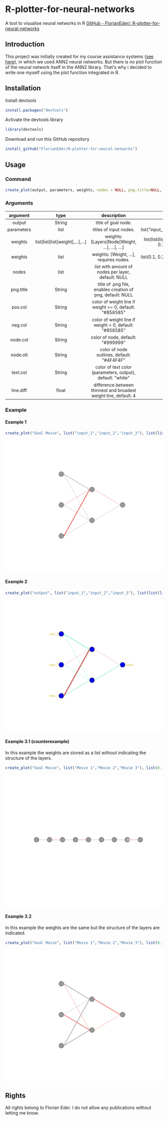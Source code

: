 # R-plotter-for-neural-networks
A tool to visualise neural networks in R
[GitHub - FlorianEder/: R-plotter-for-neural-networks](https://github.com/FlorianEder/R-plotter-for-neural-networks)

## Introduction

This project was initially created for my course assistance systems ([see here](https://github.com/THDMoritzEnderle/netflix_prediction)), in which we used ANN2 neural networks.
But there is no plot function of the neural network itself in the ANN2 library. That's why i decided to write one myself using the plot function integrated in R.

## Installation

Install devtools

```r
install.packages("devtools")
```

Activate the devtools library

```r
library(devtools)
```

Download and run this GitHub repository

```r
install_github("FlorianEder/R-plotter-for-neural-networks")
```

## Usage

### Command
```r
create_plot(output, parameters, weights, nodes = NULL, png.title=NULL, pos.col = "#858585", neg.col = "#e23128", node.col = "#999999", node.otl = "#4F4F4F", text.col = "white", line.diff = 4)
```

### Arguments

**argument**|**type**|**description**|**example**
:-----:|:-----:|:-----:|:-----:
output|String|title of goal node.|"goal value"
parameters|list|titles of input nodes.|list("input\_1","input\_2","input\_3","input\_4")
weights|list[list[list[weight],...],...]|weights: [Layers[Node[Weight, ...], ...], …] |list(list(list(0.1, 0.2),list(0.4, 0.5),list(0.6, 0.7)),list(list(0.8),list(0.9)))
weights|list|weights: [Weight, ...], requires nodes.|list(0.1, 0.2, 0.3, 0.4, 0.5, 0.6, 0.7, 0.8, 0.9)
nodes|list|list with amount of nodes per layer, default: NULL|list(3,2,1)
png.title|String|title of .png file, enables creation of png, default: NULL|"plot.png"
pos.col|String|color of weight line if weight >= 0, default: "#858585"|"#50eaa5"
neg.col|String|color of weight line if weight < 0, default: "#858585"|"#c86660"
node.col|String|color of node, default: "#999999"|"grey"
node.otl|String|color of node outlines, default: "#4F4F4F"|"black"
text.col|String|color of text color (parameters, output), default: "white"|"#d4c63e"
line.diff|float|difference between thinnest and broadest weight line, default: 4|8

### Example

#### Example 1
```r
create_plot("Goal Movie", list("input_1","input_2","input_3"), list(list(list(0.1634, -0.9503),list(0.024, -0.0363642),list(0.0217167, 0.358346)),list(list(0.2),list(-0.1641))), png.title = "example_1.png")
```
![Example 1](/examples/example_1.png#gh-dark-mode-only)

#### Example 2

```r
create_plot("output", list("input_1","input_2","input_3"), list(list(list(0.1634, -0.9503),list(0.024, -0.0363642),list(0.0217167, 0.358346)),list(list(0.2),list(-0.1641))), png.title = "example_2.png", pos.col = "#50eaa5", neg.col = "#c86660", node.col = "blue", node.otl = "black", text.col = "#d4c63e", line.diff = 8)
```
![Example 2](/examples/example_2.png#gh-dark-mode-only)

#### Example 3.1 (counterexample)
In this example the weights are stored as a list without indicating the structure of the layers.
```r
create_plot("Goal Movie", list("Movie 1","Movie 2","Movie 3"), list(0.1634, -0.9503, 0.024, -0.0363642, 0.0217167, 0.358346, 0.2, -0.1641), png.title = "example_3_1.png")
```
![Example 3.1](/examples/example_3_1.png#gh-dark-mode-only)

#### Example 3.2
In this example the weights are the same but the structure of the layers are indicated. 
```r
create_plot("Goal Movie", list("Movie 1","Movie 2","Movie 3"), list(0.749845, 0.855669, -0.807458, 0.290171, -0.439222, 0.844263, -0.237222, -0.622491), nodes = list(3,2,1), png.title = "example_3_2.png")
```
![Example 3.2](/examples/example_3_2.png#gh-dark-mode-only)


## Rights

All rights belong to Florian Eder. I do not allow any publications without letting me know. 
